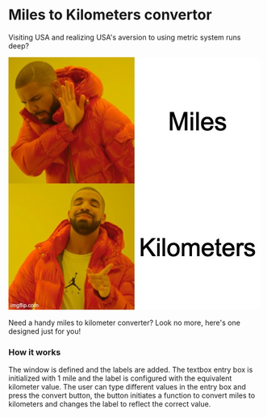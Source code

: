 
# Miles to Kilometers convertor

Visiting USA and realizing USA's aversion to using metric system runs deep? 

![USA apparently](../../GIFs/milesvskms.jpeg)

Need a handy miles to kilometer converter? Look no more, here's one designed just for you!

### How it works

The window is defined and the labels are added. The textbox entry box is initialized with 1 mile and the label is configured with the equivalent kilometer value. The user can type different values in the entry box and press the convert button, the button initiates a function to convert miles to kilometers and changes the label to reflect the correct value.
